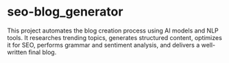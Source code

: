 # seo-blog_generator
This project automates the blog creation process using AI models and NLP tools. It researches trending topics, generates structured content, optimizes it for SEO, performs grammar and sentiment analysis, and delivers a well-written final blog.
